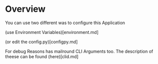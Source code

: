# Overview

You can use two different was to configure this Application

(use Environment Variables)[environment.md]

(or edit the config.py)[configpy.md]

For debug Reasons has mailround CLI Arguments too. The description of theese can be found (here)[clid.md]